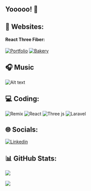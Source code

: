 
## Yooooo! 🎾
 
## 📡 Websites:

#### React Three Fiber:
[![Portfolio](https://img.shields.io/badge/portfolio_3d-darkblue)](https://www.gburapeter.info/) 
[![Bakery](https://img.shields.io/badge/bakery_3d-darkblue)](https://r3f-bakery-animation.vercel.app/) 

## 🎧 Music
![Alt text](https://spotify-recently-played-readme.vercel.app/api?user=ww2aii8bh1ss00jfbhfg7p1m8&unique={true|1|on|yes})


## 💻 Coding:
![Remix](https://img.shields.io/badge/remix-%23000.svg?style=for-the-badge&logo=remix&logoColor=white) ![React](https://img.shields.io/badge/react-%2320232a.svg?style=for-the-badge&logo=react&logoColor=%2361DAFB) ![Three js](https://img.shields.io/badge/threejs-black?style=for-the-badge&logo=three.js&logoColor=white) ![Laravel](https://img.shields.io/badge/laravel-%23FF2D20.svg?style=for-the-badge&logo=laravel&logoColor=white)

## 🌐 Socials:
[![Linkedin](https://img.shields.io/badge/LinkedIn-%230077B5.svg?logo=linkedin&logoColor=white)](https://www.linkedin.com/in/péter-ghiurutan-bura-2765a41a2/)

## 📊 GitHub Stats:

![](https://github-readme-stats.vercel.app/api/top-langs/?username=gburapeter&theme=rose_pine&hide_border=false&include_all_commits=true&count_private=true&layout=compact) <br/> <br/>
![](https://github-readme-streak-stats.herokuapp.com/?user=gburapeter&theme=rose_pine&hide_border=false)






<!-- Proudly created with GPRM ( https://gprm.itsvg.in ) -->
